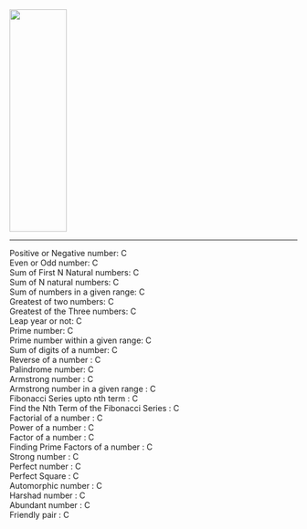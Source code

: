 <img style="height:390px;width:100px;" src="https://user-images.githubusercontent.com/91616950/177517203-4b2d36b5-7be4-4c82-9e81-4162af5d69aa.png">
<hr/>
Positive or Negative number: C <br/>
Even or Odd number: C <br/>
Sum of First N Natural numbers:  C <br/>
Sum of N natural numbers:  C<br/>
Sum of numbers in a given range: C <br/>
Greatest of two numbers: C <br/>
Greatest of the Three numbers: C <br/>
Leap year or not: C <br/>
Prime number: C <br/>
Prime number within a given range: C <br/>
Sum of digits of a number: C <br/>
Reverse of a number : C <br/>
Palindrome number: C <br/>
Armstrong number : C <br/>
Armstrong number in a given range : C<br/>
Fibonacci Series upto nth term : C <br/>
Find the Nth Term of the Fibonacci Series : C <br/>
Factorial of a number : C <br/>
Power of a number : C <br/>
Factor of a number : C <br/>
Finding Prime Factors of a number : C <br/>
Strong number : C <br/>
Perfect number : C <br/>
Perfect Square : C <br/>
Automorphic number : C <br/>
Harshad number : C <br/>
Abundant number : C<br/>
Friendly pair : C<br/>


